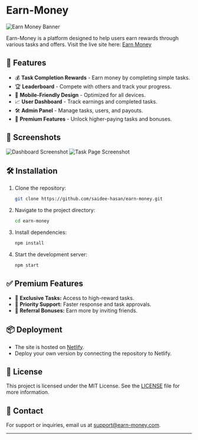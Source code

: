 # Earn-Money

![Earn Money Banner](https://earn-money1.netlify.app/your-banner-image.png)

Earn-Money is a platform designed to help users earn rewards through various tasks and offers. Visit the live site here: [Earn Money](https://earn-money1.netlify.app/)

## 🚀 Features

- 💰 **Task Completion Rewards** - Earn money by completing simple tasks.
- 🏆 **Leaderboard** - Compete with others and track your progress.
- 📱 **Mobile-Friendly Design** - Optimized for all devices.
- 📈 **User Dashboard** - Track earnings and completed tasks.
- 🛠️ **Admin Panel** - Manage tasks, users, and payouts.
- 🏅 **Premium Features** - Unlock higher-paying tasks and bonuses.

## 📸 Screenshots

![Dashboard Screenshot](https://earn-money1.netlify.app/dashboard-screenshot.png)
![Task Page Screenshot](https://earn-money1.netlify.app/task-page-screenshot.png)

## 🛠️ Installation

1. Clone the repository:
   ```bash
   git clone https://github.com/saidee-hasan/earn-money.git
   ```

2. Navigate to the project directory:
   ```bash
   cd earn-money
   ```

3. Install dependencies:
   ```bash
   npm install
   ```

4. Start the development server:
   ```bash
   npm start
   ```

## ✅ Premium Features

- 🎯 **Exclusive Tasks:** Access to high-reward tasks.
- 🚀 **Priority Support:** Faster response and task approvals.
- 🤑 **Referral Bonuses:** Earn more by inviting friends.

## 📦 Deployment

- The site is hosted on [Netlify](https://earn-money1.netlify.app/).
- Deploy your own version by connecting the repository to Netlify.

## 📝 License

This project is licensed under the MIT License. See the [LICENSE](LICENSE) file for more information.

## 💌 Contact

For support or inquiries, email us at [support@earn-money.com](mailto:support@earn-money.com).

---
